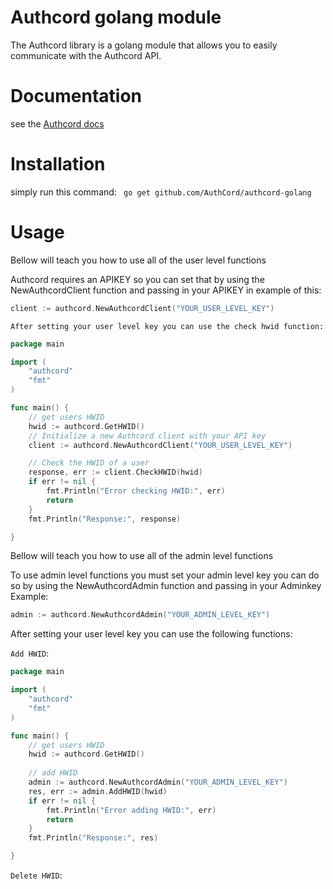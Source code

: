 # Authcord golang module
The Authcord library is a golang module that allows you to easily communicate with the Authcord API.

# Documentation 
see the <a href="https://docs.authcord.xyz">Authcord docs</a>

# Installation
simply run this command:
``` go get github.com/AuthCord/authcord-golang```

# Usage

Bellow will teach you how to use all of the user level functions

Authcord requires an APIKEY so you can set that by using the NewAuthcordClient function and passing in your APIKEY in example of this:
```go
client := authcord.NewAuthcordClient("YOUR_USER_LEVEL_KEY")
```
```After setting your user level key you can use the check hwid function:```
```go
package main

import (
	"authcord"
	"fmt"
)

func main() {
	// get users HWID
	hwid := authcord.GetHWID()
	// Initialize a new Authcord client with your API key
	client := authcord.NewAuthcordClient("YOUR_USER_LEVEL_KEY")

	// Check the HWID of a user
	response, err := client.CheckHWID(hwid)
	if err != nil {
		fmt.Println("Error checking HWID:", err)
		return
	}
	fmt.Println("Response:", response)

}
```

Bellow will teach you how to use all of the admin level functions

To use admin level functions you must set your admin level key you can do so by using the NewAuthcordAdmin function and passing in your Adminkey Example:

```go
admin := authcord.NewAuthcordAdmin("YOUR_ADMIN_LEVEL_KEY")
```
After setting your user level key you can use the following functions:

```Add HWID```:
```go 
package main

import (
	"authcord"
	"fmt"
)

func main() {
	// get users HWID
	hwid := authcord.GetHWID()
	
	// add HWID
	admin := authcord.NewAuthcordAdmin("YOUR_ADMIN_LEVEL_KEY")
	res, err := admin.AddHWID(hwid)
	if err != nil {
		fmt.Println("Error adding HWID:", err)
		return
	}
	fmt.Println("Response:", res)

}
```

```Delete HWID```:


 



